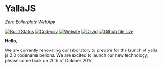 YallaJS
=======
*Zero Boilerplate WebApp*

[![Build Status](https://travis-ci.org/yallajs/yalla.svg?branch=master)](https://travis-ci.org/yallajs/yalla)
[![Codecov](https://img.shields.io/codecov/c/github/yallajs/yalla.svg)](https://codecov.io/gh/yallajs/yalla)
[![Website](https://img.shields.io/website-up-down-green-red/http/yallajs.io.svg?label=yallajs.io)](http://yallajs.io)
[![David](https://img.shields.io/david/expressjs/express.svg)](https://github.com/yallajs/yalla/blob/master/package.json)
[![Github file size](https://img.shields.io/github/size/yallajs/yalla/lib/yalla.js.svg)]()


**Hello**, 

We are currently renovating our laboratory to prepare for the launch of yalla js 2.0 codename bellona. 
We are excited to launch our new technology, please come back on 20th of October 2017